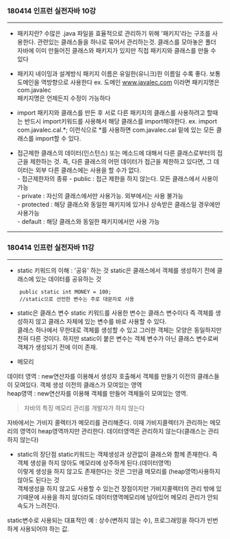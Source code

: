 ### 180414 인프런 실전자바 10강
-----

- 패키지란?
수많은 .java 파일을 효율적으로 관리하기 위해 '패키지'라는 구조를 사용한다.
관련있는 클래스들을 하나로 묶어서 관리하는것. 클래스를 모아놓은 폴더        
자바에 이미 만들어진 클래스와 패키지가 있지만 직접 패키지와 클래스를 만들 수 있다

- 패키지 네이밍과 설계방식
패키지 이름은 유일한(유니크)한 이름일 수록 좋다. 보통 도메인을 역방향으로 사용한다
ex. 도메인 www.javalec.com 이라면 패키지명은 com.javalec        
패키지명은 언제든지 수정이 가능하다

- import 
패키지와 클래스를 만든 후 서로 다른 패키지의 클래스를 사용하려고 할때는 반드시 import키워드를 사용해서 해당 클래스를 import해야한다. 
ex. import com.javalec.cal.*; 이런식으로 *를 사용하면 com.javalec.cal 밑에 있는 모든 클래스를 import할 수 있다.

- 접근제한
클래스의 데이터(인스턴스) 또는 메소드에 대해서 다른 클래스로부터의 접근을 제한하는 것.
        즉, 다른 클래스의 어떤 데이터가 접근을 제한하고 있다면, 그 데이터는 외부 다른 클래스에는 사용을 할 수가 없다.       
        - 접근제한자의 종류
            - public : 접근 제한을 하지 않는다. 모든 클래스에서 사용이 가능     
            - private : 자신의 클래스에서만 사용가능. 외부에서는 사용 불가능        
            - protected : 해당 클래스와 동일한 패키지에 있거나 상속받은 클래스일 경우에만 사용가능      
            - default : 해당 클래스와 동일한 패키지에서만 사용 가능

           

------        

### 180414 인프런 실전자바 11강
-----   

- static 키워드의 이해 :  '공유' 하는 것
static은 클래스에서 객체를 생성하기 전에 클래스에 있는 데이터를 공유하는 것
```
    public static int MONEY = 100;
    //static으로 선언한 변수는 주로 대문자로 사용
```

- static은 클래스 변수
static 키워드를 사용한 변수는 클래스 변수이다
즉 객체를 생성하지 않고 클래스 자체에 있는 변수를 바로 사용할 수 있다.      
클래스 하나에서 무한대로 객체를 생성할 수 있고 그러한 객체는 모양은 동일하지만 전혀 다른 것이다. 하지만 static이 붙은 변수는 객체 변수가 아닌 클래스 변수로써 객체가 생성되기 전에 이미 존재.

- 메모리

데이터 영역 : new연산자를 이용해서 생성자 호출해서 객체를 만들기 이전의 클래스들이 모여있다. 객체 생성 이전의 클래스가 모여있는 영역        
heap영역 : new연산자를 이용해 객체를 만들어 객체들이 모여있는 영역.     

> 자바의 특징  메모리 관리를 개발자가 하지 않는다

자바에서는 가비지 콜렉터가 메모리를 관리해준다. 이때 가비지콜렉터가 관리하는 메모리의 영역이 heap영역까지만 관리한다. 데이터영역은 관리하지 않는다(클래스는 관리하지 않는다)        

- static의 장단점
static키워드는 객체생성과 상관없이 클래스와 함께 존재한다. 즉 객체 생성을 하지 않아도 메모리에 상주하게 된다.(데이터영역)       
이렇게 생성을 하지 않고도 존재한다는 것은 그만큼 메모리를 (heap영역)사용하지 않아도 된다는 것       
객체생성을 하지 않고도 사용할 수 있는건 장점이지만 가비지콜렉터의 관리 밖에 있기때문에 사용을 하지 않더라도 데이터영역메모리에 남아있어 메모리 관리가 안되 속도가 느려진다.         

static변수로 사용되는 대표적인 예 : 상수(변하지 않는 수), 프로그래밍을 하다가 빈번하게 사용되어야 하는 값.

